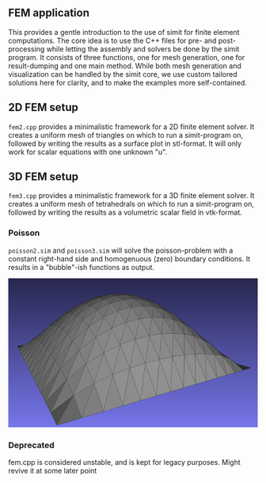 ## FEM application

This provides a gentle introduction to the use of simit for finite element
computations. The core idea is to use the C++ files for pre- and post-processing
while letting the assembly and solvers be done by the simit program. It consists
of three functions, one for mesh generation, one for result-dumping and one
main method. While both mesh generation and visualization can be handled by
the simit core, we use custom tailored solutions here for clarity, and to
make the examples more self-contained.


## 2D FEM setup

`fem2.cpp` provides a minimalistic framework for a 2D finite element solver.
It creates a uniform mesh of triangles on which to run a simit-program on,
followed by writing the results as a surface plot in stl-format. It will only
work for scalar equations with one unknown "u".

## 3D FEM setup

`fem3.cpp` provides a minimalistic framework for a 3D finite element solver.
It creates a uniform mesh of tetrahedrals on which to run a simit-program on,
followed by writing the results as a volumetric scalar field in vtk-format.

### Poisson 
`poisson2.sim` and `poisson3.sim` will solve the poisson-problem with a constant
right-hand side and homogenuous (zero) boundary conditions. It results in a
"bubble"-ish functions as output.

![Solution image](poisson2.png "Solution from running poisson2.sim on fem2.cpp")


### Deprecated
fem.cpp is considered unstable, and is kept for legacy purposes. Might revive
it at some later point
